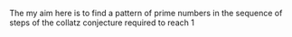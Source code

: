 The my aim here is to find a pattern of prime numbers in the sequence of steps of the collatz conjecture required to reach 1 

